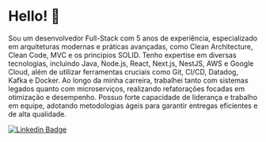 # Hello! 👋

Sou um desenvolvedor Full-Stack com 5 anos de experiência, especializado em arquiteturas modernas e práticas avançadas, como Clean Architecture, Clean Code, MVC e os princípios SOLID. Tenho expertise em diversas tecnologias, incluindo Java, Node.js, React, Next.js, NestJS, AWS e Google Cloud, além de utilizar ferramentas cruciais como Git, CI/CD, Datadog, Kafka e Docker. Ao longo da minha carreira, trabalhei tanto com sistemas legados quanto com microserviços, realizando refatorações focadas em otimização e desempenho. Possuo forte capacidade de liderança e trabalho em equipe, adotando metodologias ágeis para garantir entregas eficientes e de alta qualidade.

[![Linkedin Badge](https://camo.githubusercontent.com/a9d413435371b306fac2ff4d1dcfa85877d9deb93bb90ce7d8444b260d7a9922/68747470733a2f2f696d672e736869656c64732e696f2f62616467652f2d4c696e6b6564496e2d626c75653f7374796c653d666c61742d737175617265266c6f676f3d4c696e6b6564696e266c6f676f436f6c6f723d7768697465266c696e6b3d68747470733a2f2f7777772e6c696e6b6564696e2e636f6d2f696e2f697361646f72612d726f647269677565732d7374616e6761726c696e2d3438343032623134312f)](https://www.linkedin.com/in/rafaellopesteixeira/)

